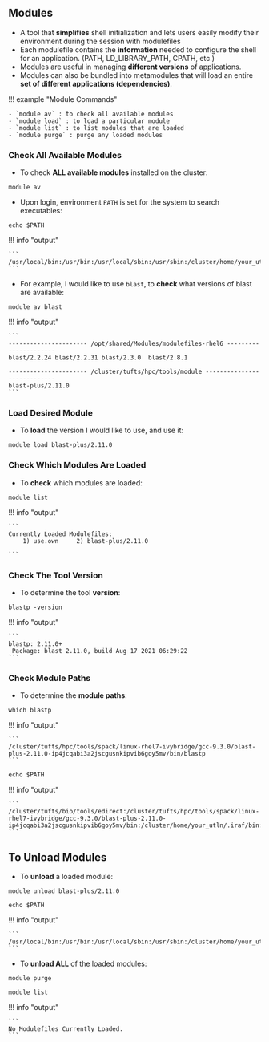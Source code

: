## Modules

- A tool that **simplifies** shell initialization and lets users easily modify their environment during the session with modulefiles
- Each modulefile contains the **information** needed to configure the shell for an application. (PATH, LD_LIBRARY_PATH, CPATH, etc.)
- Modules are useful in managing **different versions** of applications. 
- Modules can also be bundled into metamodules that will load an entire **set of different applications (dependencies)**. 


!!! example "Module  Commands"

    - `module av` : to check all available modules
    - `module load` : to load a particular module
    - `module list` : to list modules that are loaded
    - `module purge` : purge any loaded modules

### Check All Available Modules

- To check **ALL available modules** installed on the cluster:

```
module av
```

- Upon login, environment `PATH` is set for the system to search executables:

```
echo $PATH
```
 
!!! info "output"

    ```
    /usr/local/bin:/usr/bin:/usr/local/sbin:/usr/sbin:/cluster/home/your_utln/bin:/cluster/home/your_utln/.local/bin
    ```

- For example, I would like to use `blast`, to **check** what versions of blast are available:


```
module av blast
```

!!! info "output"

    ```
    ---------------------- /opt/shared/Modules/modulefiles-rhel6 ----------------------
    blast/2.2.24 blast/2.2.31 blast/2.3.0  blast/2.8.1

    ---------------------- /cluster/tufts/hpc/tools/module ----------------------------
    blast-plus/2.11.0
    ```

### Load Desired Module

- To **load** the version I would like to use, and use it:

```
module load blast-plus/2.11.0
```
 
### Check Which Modules Are Loaded

- To **check** which modules are loaded:

```
module list
```

!!! info "output"

    ```
    Currently Loaded Modulefiles:
        1) use.own     2) blast-plus/2.11.0
    
    ```

### Check The Tool Version

- To determine the tool **version**:
 
```
blastp -version
```

!!! info "output"

    ```
    blastp: 2.11.0+
     Package: blast 2.11.0, build Aug 17 2021 06:29:22 
    ```


### Check Module Paths

- To determine the **module paths**:

```
which blastp
```

!!! info "output"
 
    ```
    /cluster/tufts/hpc/tools/spack/linux-rhel7-ivybridge/gcc-9.3.0/blast-plus-2.11.0-ip4jcqabi3a2jscgusnkipvib6goy5mv/bin/blastp
    ```


```
echo $PATH
```

!!! info "output"

    ```
    /cluster/tufts/bio/tools/edirect:/cluster/tufts/hpc/tools/spack/linux-rhel7-ivybridge/gcc-9.3.0/blast-plus-2.11.0-ip4jcqabi3a2jscgusnkipvib6goy5mv/bin:/cluster/home/your_utln/.iraf/bin:/cluster/home/your_utln/.iraf/bin:/usr/local/bin:/usr/bin:/usr/local/sbin:/usr/sbin:/cluster/home/your_utln/bin:/cluster/home/your_utln/.local/bin 
    ```
  
## To Unload Modules

- To **unload** a loaded module:


```
module unload blast-plus/2.11.0
```
  
```
echo $PATH
```

!!! info "output"

    ```
    /usr/local/bin:/usr/bin:/usr/local/sbin:/usr/sbin:/cluster/home/your_utln/bin:/cluster/home/your_utln/.local/bin
    ```

- To **unload ALL** of the loaded modules:


```
module purge
```
  
```
module list
```

!!! info "output"

    ```
    No Modulefiles Currently Loaded.
    ```

